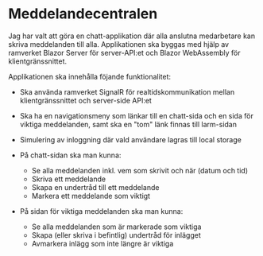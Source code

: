 # Meddelandecentralen

Jag har valt att göra en chatt-applikation där alla anslutna medarbetare kan skriva meddelanden till alla.
Applikationen ska byggas med hjälp av ramverket Blazor Server för server-API:et och Blazor WebAssembly för klientgränssnittet.

Applikationen ska innehålla föjande funktionalitet:

* Ska använda ramverket SignalR för realtidskommunikation mellan klientgränssnittet och server-side API:et
* Ska ha en navigationsmeny som länkar till en chatt-sida och en sida för viktiga meddelanden, samt ska en "tom" länk finnas till larm-sidan
* Simulering av inloggning där vald användare lagras till local storage
* På chatt-sidan ska man kunna:
  * Se alla meddelanden inkl. vem som skrivit och när (datum och tid)
  * Skriva ett meddelande
  * Skapa en undertråd till ett meddelande
  * Markera ett meddelande som viktigt
  
* På sidan för viktiga meddelanden ska man kunna:
  * Se alla meddelanden som är markerade som viktiga
  * Skapa (eller skriva i befintlig) undertråd för inlägget
  * Avmarkera inlägg som inte längre är viktiga


